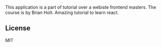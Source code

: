 This application is a part of tutorial over a webiste frontend masters. The course is by Brian Holt. Amazing tutorial to learn react.


## License

MIT

[gh-page]: http://btholt.github.io/complete-intro-to-react/
